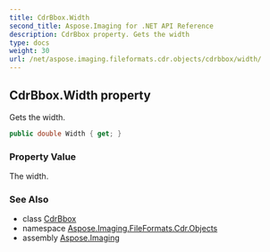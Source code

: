 ```yaml
---
title: CdrBbox.Width
second_title: Aspose.Imaging for .NET API Reference
description: CdrBbox property. Gets the width
type: docs
weight: 30
url: /net/aspose.imaging.fileformats.cdr.objects/cdrbbox/width/
---
```

## CdrBbox.Width property

Gets the width.

```csharp
public double Width { get; }
```

### Property Value

The width.

### See Also

* class [CdrBbox](../)
* namespace [Aspose.Imaging.FileFormats.Cdr.Objects](../../cdrbbox/)
* assembly [Aspose.Imaging](../../../)


